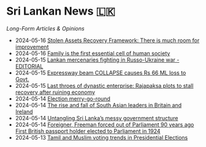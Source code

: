 # Sri Lankan News :sri_lanka:

*Long-Form Articles & Opinions*

* 2024-05-16 [Stolen Assets Recovery Framework: There is much room for improvement](data/articles/20240516-stolen-assets-recovery-framework-64d9b19a44b625358ad69e096d9eb34f)
* 2024-05-16 [Family is the first essential cell of human society](data/articles/20240516-family-is-the-first-essential-ce-ada7c4cedc33332398b0bbe2ea8f254c)
* 2024-05-15 [Lankan mercenaries fighting in Russo-Ukraine war - EDITORIAL](data/articles/20240515-lankan-mercenaries-fighting-in-r-3de396e8a2a392028df2d958d8a7a515)
* 2024-05-15 [Expressway beam COLLAPSE causes Rs 66 ML loss  to Govt.](data/articles/20240515-expressway-beam-collapse-causes--d8a6263a5c25c349fccfea390ec7b8fc)
* 2024-05-15 [Last throes of dynastic enterprise: Rajapaksa plots to stall recovery after ruining economy](data/articles/20240515-last-throes-of-dynastic-enterpri-31b42c3890e4dd634b196f87318b8c9d)
* 2024-05-14 [Election merry-go-round](data/articles/20240514-election-merry-go-round-8c0c73b1a8bf80cc61fcd8cdc144f3ab)
* 2024-05-14 [The rise and fall  of South Asian leaders in Britain and Ireland](data/articles/20240514-the-rise-and-fall-of-south-asian-ae8355fc9f5756fbfca4c2ecd3b9c9fe)
* 2024-05-14 [Untangling Sri Lanka’s messy government structure](data/articles/20240514-untangling-sri-lanka-s-messy-gov-bd7b67b11590a182f5e694391489c3ae)
* 2024-05-14 [Foreigner, Freeman forced out of Parliament 90 years ago First British passport holder elected to Parliament in 1924](data/articles/20240514-foreigner-freeman-forced-out-of--0867cd1f3f3be0e58f64ede8b4c8c975)
* 2024-05-13 [Tamil and Muslim voting trends in Presidential Elections](data/articles/20240513-tamil-and-muslim-voting-trends-i-62ab96fc6d2bedc5087486f47b594993)